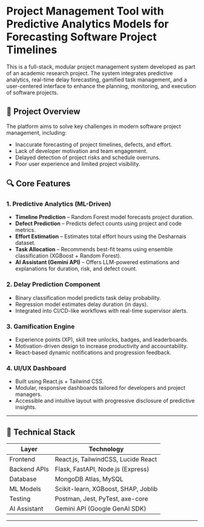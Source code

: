 # Project Management Tool with Predictive Analytics Models for Forecasting Software Project Timelines

This is a full-stack, modular project management system developed as part of an academic research project. The system integrates predictive analytics, real-time delay forecasting, gamified task management, and a user-centered interface to enhance the planning, monitoring, and execution of software projects.

## 🚀 Project Overview

The platform aims to solve key challenges in modern software project management, including:

- Inaccurate forecasting of project timelines, defects, and effort.
- Lack of developer motivation and team engagement.
- Delayed detection of project risks and schedule overruns.
- Poor user experience and limited project visibility.

## 🔍 Core Features

### 1. Predictive Analytics (ML-Driven)
- **Timeline Prediction** – Random Forest model forecasts project duration.
- **Defect Prediction** – Predicts defect counts using project and code metrics.
- **Effort Estimation** – Estimates total effort hours using the Desharnais dataset.
- **Task Allocation** – Recommends best-fit teams using ensemble classification (XGBoost + Random Forest).
- **AI Assistant (Gemini API)** – Offers LLM-powered estimations and explanations for duration, risk, and defect count.

### 2. Delay Prediction Component
- Binary classification model predicts task delay probability.
- Regression model estimates delay duration (in days).
- Integrated into CI/CD-like workflows with real-time supervisor alerts.

### 3. Gamification Engine
- Experience points (XP), skill tree unlocks, badges, and leaderboards.
- Motivation-driven design to increase productivity and accountability.
- React-based dynamic notifications and progression feedback.

### 4. UI/UX Dashboard
- Built using React.js + Tailwind CSS.
- Modular, responsive dashboards tailored for developers and project managers.
- Accessible and intuitive layout with progressive disclosure of predictive insights.

---

## 🧠 Technical Stack

| Layer        | Technology                             |
|--------------|----------------------------------------|
| Frontend     | React.js, TailwindCSS, Lucide React        |
| Backend APIs | Flask, FastAPI, Node.js (Express)      |
| Database     | MongoDB Atlas, MySQL                   |
| ML Models    | Scikit-learn, XGBoost, SHAP, Joblib    |
| Testing      | Postman, Jest, PyTest, axe-core        |
| AI Assistant | Gemini API (Google GenAI SDK)          |

---
